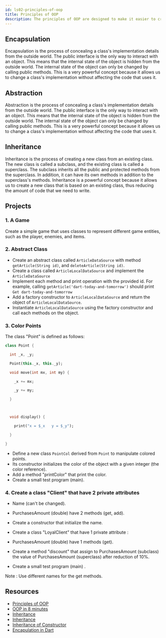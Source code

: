 ```yaml
---
id: ls02-principles-of-oop
title: Principles of OOP
description: The principles of OOP are designed to make it easier to create complex, modular, and scalable programs by organizing code into small, reusable units called classes. Principles like encapsulation, abstraction, inheritance, help to reduce complexity and improve the maintainability and reusability of code.
---
```


## Encapsulation

Encapsulation is the process of concealing a class's implementation details from the outside world. The public interface is the only way to interact with an object. This means that the internal state of the object is hidden from the outside world. The internal state of the object can only be changed by calling public methods. This is a very powerful concept because it allows us to change a class's implementation without affecting the code that uses it.

## Abstraction

Abstraction is the process of concealing a class's implementation details from the outside world. The public interface is the only way to interact with an object. This means that the internal state of the object is hidden from the outside world. The internal state of the object can only be changed by calling public methods. This is a very powerful concept because it allows us to change a class's implementation without affecting the code that uses it.

## Inheritance

Inheritance is the process of creating a new class from an existing class. The new class is called a subclass, and the existing class is called a superclass. The subclass inherits all the public and protected methods from the superclass. In addition, it can have its own methods in addition to the superclass's methods. Inheritance is a powerful concept because it allows us to create a new class that is based on an existing class, thus reducing the amount of code that we need to write.

## Projects

### 1. A Game

Create a simple game that uses classes to represent different game entities, such as the player, enemies, and items.

### 2. Abstract Class

 - Create an abstract class called `ArticleDataSource` with method `getArticle(String id)`, and `deleteArticle(String id)`.
 - Create a class called `ArticleLocalDataSource` and implement the `ArticleDataSource`
 - Implement each method and print operation with the provided id. For example, calling `getArticle('dart-today-and-tomorrow')` should print `Get dart-today-and-tomorrow`
 - Add a factory constructor to `ArticleLocalDataSource` and return the object of `ArticleLocalDataSource`.
 - Instantiate `ArticleLocalDataSource` using the factory constructor and call each methods on the object.

### 3. Color Points

The class "Point" is defined as follows:

```dart
class Point {

  int _x, _y;

  Point(this._x, this._y);

  void move(int mx, int my) {

    _x += mx;

    _y += my;

  }



  void display() {

    print("x = $_x   y = $_y");

  }

}
```

- Define a new class `PointCol` derived from `Point` to manipulate colored points.
- Its constructor initializes the color of the object with a given integer (the color reference).
- Add a method "printColor" that print the color.
- Create a small test program (main).

### 4. Create a class "Client" that have 2 private attributes

- Name (can't be changed).
- PurchasesAmount (double) have 2 methods (get, add).

- Create a constructor that initialize the name.
- Create a class "LoyalClient" that have 1 private attribute :
- PurchasesAmount (double) have 1 methods (get).
- Create a method "discount" that assign to PurchasesAmount (subclass) the value of PurchasesAmount (superclass) after reduction of 10%.
- Create a small test program (main) .

Note : Use different names for the get methods.

## Resources

- [Principles of OOP](https://www.freecodecamp.org/news/object-oriented-programming-concepts-21bb035f7260/)
- [OOP in 8 minutes](https://www.youtube.com/watch?v=pTB0EiLXUC8)
- [Inheritance](https://www.darttutorial.org/dart-tutorial/dart-inheritance/)
- [Inheritance](https://dart-tutorial.com/object-oriented-programming/inheritance-in-dart/)
- [Inheritance of Constructor](https://dart-tutorial.com/object-oriented-programming/inheritance-of-constructor-in-dart/)
- [Encapulation in Dart](https://dart-tutorial.com/object-oriented-programming/encapsulation-in-dart/)
